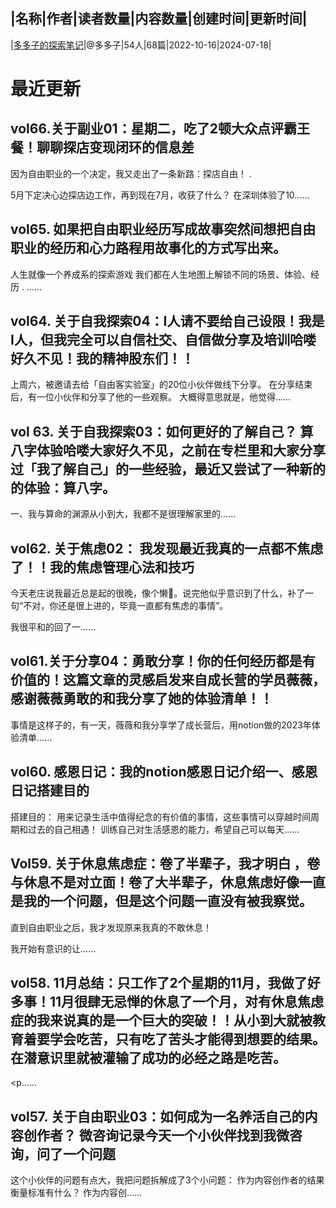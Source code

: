 |名称|作者|读者数量|内容数量|创建时间|更新时间|
---
|[多多子的探索笔记](https://xiaobot.net/p/Doris1996?refer=0b133df9-27dc-423b-8101-639049001c13)|@多多子|54人|68篇|2022-10-16|2024-07-18|

# 最近更新
## vol66.关于副业01：星期二，吃了2顿大众点评霸王餐！聊聊探店变现闭环的信息差
因为自由职业的一个决定，我又走出了一条新路：探店自由！
.

5月下定决心边探店边工作，再到现在7月，收获了什么？
在深圳体验了10......
## vol65. 如果把自由职业经历写成故事突然间想把自由职业的经历和心力路程用故事化的方式写出来。

人生就像一个养成系的探索游戏
我们都在人生地图上解锁不同的场景、体验、经历
.
......
## vol64. 关于自我探索04：I人请不要给自己设限！我是I人，但我完全可以自信社交、自信做分享及培训哈喽好久不见！我的精神股东们！！

上周六，被邀请去给「自由客实验室」的20位小伙伴做线下分享。 在分享结束后，有一位小伙伴和分享了他的一些观察。 大概得意思就是，他觉得......
## vol 63. 关于自我探索03：如何更好的了解自己？ 算八字体验哈喽大家好久不见，之前在专栏里和大家分享过「我了解自己」的一些经验，最近又尝试了一种新的的体验：算八字。


一、我与算命的渊源从小到大，我都不是很理解家里的......
## vol62. 关于焦虑02： 我发现最近我真的一点都不焦虑了！！我的焦虑管理心法和技巧
今天老庄说我最近总是起的很晚，像个懒🐷。说完他似乎意识到了什么，补了一句“不对，你还是很上进的，毕竟一直都有焦虑的事情”。


我很平和的回了一......
## vol61.关于分享04：勇敢分享！你的任何经历都是有价值的！这篇文章的灵感启发来自成长营的学员薇薇，感谢薇薇勇敢的和我分享了她的体验清单！！

事情是这样子的，有一天，薇薇和我分享学了成长营后，用notion做的2023年体验清单......
## vol60. 感恩日记：我的notion感恩日记介绍一、感恩日记搭建目的
搭建目的：
用来记录生活中值得纪念的有价值的事情，这些事情可以穿越时间周期和过去的自己相遇！
训练自己对生活感恩的能力，希望自己可以每天......
## Vol59. 关于休息焦虑症：卷了半辈子，我才明白 ，卷与休息不是对立面！卷了大半辈子，休息焦虑好像一直是我的一个问题，但是这个问题一直没有被我察觉。
直到自由职业之后，我才发现原来我真的不敢休息！


我开始有意识的让......
## vol58. 11月总结：只工作了2个星期的11月，我做了好多事！11月很肆无忌惮的休息了一个月，对有休息焦虑症的我来说真的是一个巨大的突破！！从小到大就被教育着要学会吃苦，只有吃了苦头才能得到想要的结果。在潜意识里就被灌输了成功的必经之路是吃苦。
<p......
## vol57. 关于自由职业03：如何成为一名养活自己的内容创作者？ 微咨询记录今天一个小伙伴找到我微咨询，问了一个问题

这个小伙伴的问题有点大，我把问题拆解成了3个小问题：
作为内容创作者的结果衡量标准有什么？
作为内容创......

